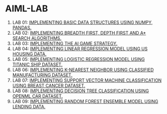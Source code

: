 # AIML-LAB
1. LAB 01: [IMPLEMENTING BASIC DATA STRUCTURES USING NUMPY, PANDAS.](https://github.com/DEEPAK-RAMGIRI/AIML-LAB/blob/main/LAB_001.ipynb)
2. LAB 02: [IMPLEMENTING BREADTH FIRST, DEPTH FIRST AND A* SEARCH ALGORITHMS.](https://github.com/DEEPAK-RAMGIRI/AIML-LAB/blob/main/LAB_002.ipynb)
3. LAB 03: [IMPLEMENTING THE AI GAME STRATEGY.](https://github.com/DEEPAK-RAMGIRI/AIML-LAB/blob/main/LAB_003.ipynb)
4. LAB 04: [IMPLEMENTING LINEAR REGRESSION MODEL USING US HOUSING DATA.](https://github.com/DEEPAK-RAMGIRI/AIML-LAB/blob/main/LAB_004.ipynb)
5. LAB 05: [IMPLEMENTING LOGISTIC REGRESSION MODEL USING TITANIC SHIP DATASET.](https://github.com/DEEPAK-RAMGIRI/AIML-LAB/blob/main/LAB_005.ipynb)
6. LAB 06: [IMPLEMENTING K-NEAREST NEIGHBOR USING CLASSIFIED MANUFACTURING DATASET.](https://github.com/DEEPAK-RAMGIRI/AIML-LAB/blob/main/LAB_006.ipynb)
7. LAB 07: [IMPLEMENTING SUPPORT VECTOR MACHINE CLASSIFICATION USING BREAST CANCER DATASET.](https://github.com/DEEPAK-RAMGIRI/AIML-LAB/blob/main/LAB_007.ipynb)
8. LAB 08: [IMPLEMENTING DECISION TREE CLASSIFICATION USING OPENML CAR DATASET.](https://github.com/DEEPAK-RAMGIRI/AIML-LAB/blob/main/LAB_008.ipynb)
9. LAB 09: [IMPLEMENTING RANDOM FOREST ENSEMBLE MODEL USING LENDING DATA.](https://github.com/DEEPAK-RAMGIRI/AIML-LAB/blob/main/LAB_009.ipynb)
